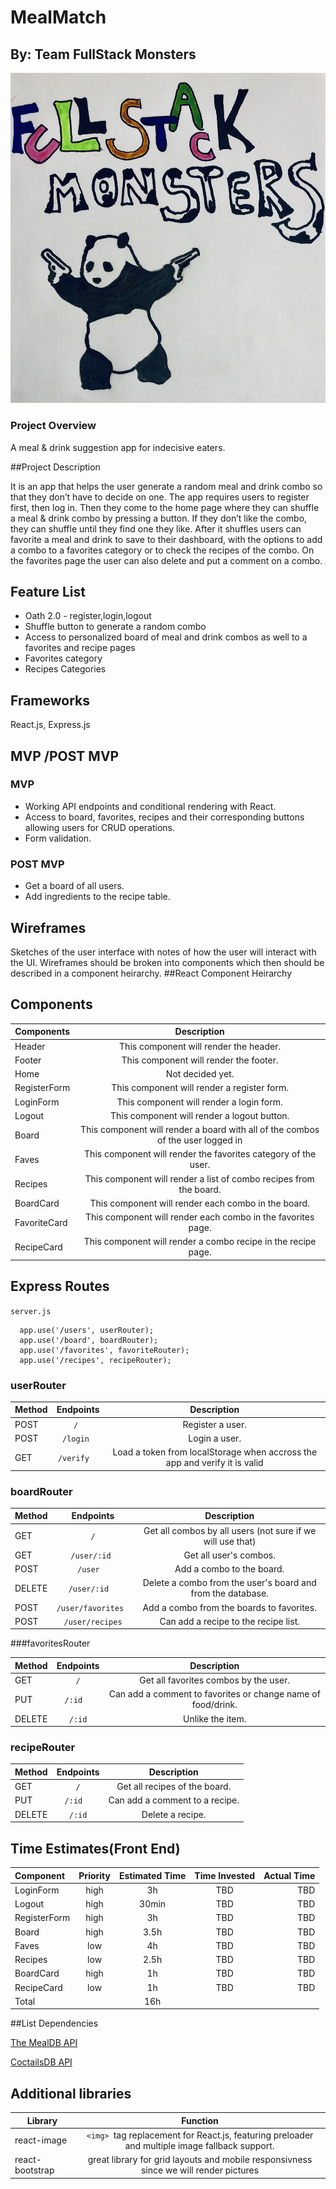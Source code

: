 # MealMatch
## By: Team FullStack Monsters
![](assets/team_logo.jpg)

### Project Overview

A meal & drink suggestion app for indecisive eaters.

##Project Description 

It is an app that helps the user generate a random meal and drink combo so that they don’t have to decide on one. The app requires users to register first, then log in. Then they come to the home page where they can shuffle a meal & drink combo by pressing a button. If they don’t like the combo, they can shuffle until they find one they like. After it shuffles users can favorite a meal and drink to save to their dashboard, with the options to add a combo to a favorites category or to check the recipes of the combo. On the favorites page the user can also delete and put a comment on a combo.
 
## Feature List 

* Oath 2.0 - register,login,logout  
* Shuffle button to generate a random combo 
* Access to personalized board of meal and drink combos as well to a favorites and recipe pages 
* Favorites category 
* Recipes Categories


## Frameworks
React.js, Express.js

## MVP /POST MVP
### MVP
* Working API  endpoints and conditional rendering with React.
* Access to board, favorites,  recipes and their corresponding buttons allowing users for CRUD operations.
* Form validation.

### POST MVP
* Get a board of all users.
* Add ingredients to the recipe table.


## Wireframes 
Sketches of the user interface with notes of how the user will interact with the UI.
Wireframes should be broken into components which then should be described in a component heirarchy.
##React Component Heirarchy 

## Components 
| Components    | Description   | 
| ------------- |:-------------:| 
| Header  | This component will render the header. |    
| Footer    | This component will render the footer.    |            
| Home       | Not decided yet. |
| RegisterForm  | This component will render a register form. |    
| LoginForm     | This component will render a login form.     |            
| Logout        | This component will render a logout button.    |
| Board         | This component will render a board with all of the combos of the user logged in |  		           
| Faves         | This component will render the favorites category of the user.    |    	           
| Recipes       | This component will render a list of combo recipes from the board.     | 		           
| BoardCard     | This component will render each combo in the board.   |    	           
| FavoriteCard  | This component will render each combo in the favorites page.    | 
| RecipeCard    | This component will render a combo recipe in the recipe page.    |    

## Express Routes 
`server.js`

```
  app.use('/users', userRouter);
  app.use('/board', boardRouter);
  app.use('/favorites', favoriteRouter);
  app.use('/recipes', recipeRouter);  
```

### userRouter

| Method       | Endpoints      | Description  |
| ------------- |:-------------:|    :-----:    |
| POST         | `/ `        | Register a user.|
| POST         |  `/login `  |Login a user.  |
| GET          | `/verify  `    |Load a token from localStorage when accross the app and verify it is valid |

### boardRouter

| Method       | Endpoints     	 | Description  |
| ------------- |:-----------:|    :-----:       |
| GET           | `/`           	| Get all combos by all users (not sure if we will use that)|
| GET           |  `/user/:id `  | Get all user's combos.  |
| POST          | `/user  `		| Add a combo to the board.   |
| DELETE          | `/user/:id  `| Delete a combo from the user's board and from the database.   |
| POST          | `/user/favorites  `| Add a combo from the boards to favorites.   |
| POST         	| `/user/recipes`  |  Can add a recipe to the recipe list.   |

###favoritesRouter 

| Method       | Endpoints | Description  |
| ------------- |:--------:| :-----:   |
| GET           |    `/`   | Get all favorites combos by the user.|
| PUT         	| `/:id  `| Can add a comment to favorites or change name of food/drink.   	|
| DELETE         | `/:id`	| Unlike the item. |

### recipeRouter 

| Method       | Endpoints      | Description                       |
| ------------- |:-------------:|    :-----:                        |
| GET           | `/`       	  | Get all recipes of the board.     |
| PUT         	| `/:id  `  	  |  Can add a comment to a recipe.   |
| DELETE         | `/:id`  	  |  Delete a recipe.                 |


## Time Estimates(Front End)

| Component 	  | Priority       | Estimated Time | Time Invested   | Actual Time    |
| :---         |     :---:      |          :---: |      :---:      |      ---:      |
| LoginForm    | high  			  |  3h   	         |TBD              | TBD            |
| Logout   |      high 			|      30min           |TBD              | TBD            |
| RegisterForm  |  high  		 | 3h   |TBD              | TBD            |
| Board    |  high     			| 3.5h     |TBD              | TBD            |
| Faves   |  low  				| 4h  |TBD              | TBD            |
| Recipes     |    low   		| 2.5h      |TBD              | TBD            |
| BoardCard   |   high 			|   1h  |TBD              | TBD            |
| RecipeCard    |    low    	|   1h    |TBD              | TBD            |
| Total   |      	|    16h  |          |            |


##List Dependencies 

[The MealDB API](https://www.themealdb.com/api.php) 

[CoctailsDB API](https://www.thecocktaildb.com/)


## Additional libraries
| Library       | Function      | 
| ------------- |:-------------:| 
| react-image   | `<img> `tag replacement for React.js, featuring preloader and multiple image fallback support. |  
| react-bootstrap    | great library for grid layouts and mobile responsivness since we will render pictures    |  


